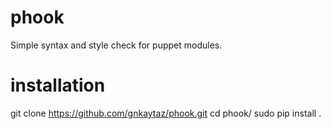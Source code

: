 # phook

Simple syntax and style check for puppet modules.

# installation

git clone https://github.com/gnkaytaz/phook.git
cd phook/
sudo pip install .

